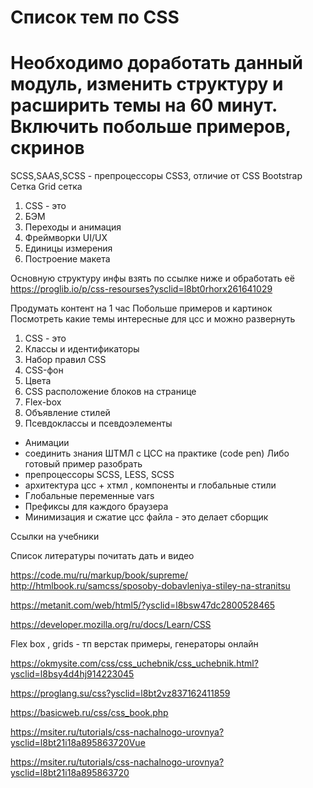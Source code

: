 # Список тем по CSS

# Необходимо доработать данный модуль, изменить структуру и расширить темы на 60 минут. Включить побольше примеров, скринов

SCSS,SAAS,SCSS - препроцессоры
CSS3, отличие от CSS
Bootstrap Сетка
Grid сетка

1. CSS - это
2. БЭМ
3. Переходы и анимация
4. Фреймворки UI/UX
5. Единицы измерения
6. Построение макета


Основную структуру инфы взять по ссылке ниже и обработать её
https://proglib.io/p/css-resourses?ysclid=l8bt0rhorx261641029


Продумать контент на 1 час 
Побольше примеров и картинок
Посмотреть какие темы интересные для цсс и можно развернуть


1. CSS - это
2. Классы и идентификаторы
3. Набор правил CSS
4. CSS-фон
5. Цвета
6. CSS расположение блоков на странице
7. Flex-box
8. Объявление стилей
9. Псевдоклассы и псевдоэлементы


- Анимации 
- соединить знания ШТМЛ с ЦСС на практике (code pen) 
Либо готовый пример разобрать 
- препроцессоры SCSS, LESS, SCSS
- архитектура цсс + хтмл , компоненты и глобальные стили 
- Глобальные переменные  vars
- Префиксы для каждого браузера 
- Минимизация и сжатие цсс файла - это делает сборщик 

Ссылки на учебники

Список литературы почитать дать и видео 

https://code.mu/ru/markup/book/supreme/
http://htmlbook.ru/samcss/sposoby-dobavleniya-stiley-na-stranitsu

https://metanit.com/web/html5/?ysclid=l8bsw47dc2800528465

https://developer.mozilla.org/ru/docs/Learn/CSS


Flex box , grids - тп верстак примеры, генераторы онлайн 

https://okmysite.com/css/css_uchebnik/css_uchebnik.html?ysclid=l8bsy4d4hj914223045

https://proglang.su/css?ysclid=l8bt2vz837162411859

https://basicweb.ru/css/css_book.php

https://msiter.ru/tutorials/css-nachalnogo-urovnya?ysclid=l8bt21i18a895863720Vue

https://msiter.ru/tutorials/css-nachalnogo-urovnya?ysclid=l8bt21i18a895863720
